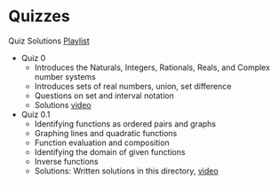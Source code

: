 # Quizzes

Quiz Solutions [Playlist](https://youtube.com/playlist?list=PLxooDkHFi8M1nRgeGjYzXrmMii6r5fXQT)

- Quiz 0 
  - Introduces the Naturals, Integers, Rationals, Reals, and Complex number systems
  - Introduces sets of real numbers, union, set difference
  - Questions on set and interval notation
  - Solutions [video](https://youtu.be/aggw-FLA0jo)
- Quiz 0.1
  - Identifying functions as ordered pairs and graphs
  - Graphing lines and quadratic functions
  - Function evaluation and composition
  - Identifying the domain of given functions
  - Inverse functions 
  - Solutions: Written solutions in this directory, [video](https://youtu.be/SV-uFis1LSY)
